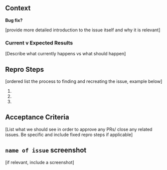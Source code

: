 ## Context

**Bug fix? <yes or no>**

[provide more detailed introduction to the issue itself and why it is relevant]

### Current v Expected Results

[Describe what currently happens vs what should happen] 

## Repro Steps 

[ordered list the process to finding and recreating the issue, example below]

1.
2.
3.

## Acceptance Criteria

[List what we should see in order to approve any PRs/ close any related issues. Be specific and include fixed repro steps if applicable]

## `name of issue` screenshot

[if relevant, include a screenshot]
